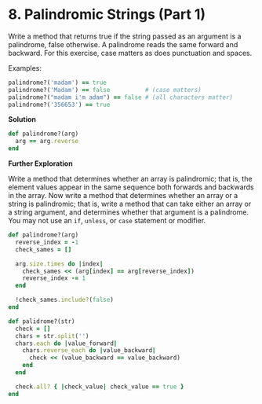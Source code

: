# 8. Palindromic Strings (Part 1)

Write a method that returns true if the  string passed as an argument is a palindrome, false otherwise. A  palindrome reads the same forward and backward. For this exercise, case  matters as does punctuation and spaces.

Examples:

```ruby
palindrome?('madam') == true
palindrome?('Madam') == false          # (case matters)
palindrome?("madam i'm adam") == false # (all characters matter)
palindrome?('356653') == true
```

**Solution**

```ruby
def palindrome?(arg)
  arg == arg.reverse
end
```

**Further Exploration**

Write a method that determines whether an array is palindromic; that is, the element values appear in the same sequence both forwards and backwards in the array. Now write a method that determines whether an array or a string is palindromic; that is, write a method that can take either an array or a string argument, and determines whether that argument is a palindrome. You may not use an `if`, `unless`, or `case` statement or modifier.

```ruby
def palindrome?(arg)
  reverse_index = -1
  check_sames = []

  arg.size.times do |index|
    check_sames << (arg[index] == arg[reverse_index])
    reverse_index -= 1
  end

  !check_sames.include?(false)
end

def palidrome?(str)
  check = []
  chars = str.split('')
  chars.each do |value_forward|
    chars.reverse_each do |value_backward|
      check << (value_backward == value_backward)
    end
  end

  check.all? { |check_value| check_value == true }
end
```

